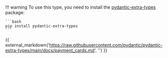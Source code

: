 !!! warning
    To use this type, you need to install the [pydantic-extra-types](https://pypi.org/project/pydantic-extra-types/) package:

    ```bash
    pip install pydantic-extra-types
    ```

{{ external_markdown('https://raw.githubusercontent.com/pydantic/pydantic-extra-types/main/docs/payment_cards.md', '') }}
